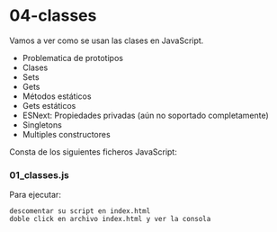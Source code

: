 # 04-classes

Vamos a ver como se usan las clases en JavaScript.

- Problematica de prototipos
- Clases
- Sets
- Gets
- Métodos estáticos
- Gets estáticos
- ESNext: Propiedades privadas (aún no soportado completamente)
- Singletons
- Multiples constructores

Consta de los siguientes ficheros JavaScript:

### 01_classes.js

Para ejecutar:

```
descomentar su script en index.html
doble click en archivo index.html y ver la consola
```
